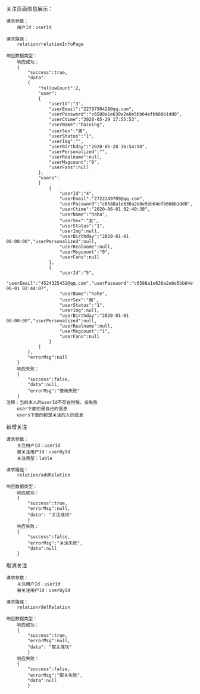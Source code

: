 关注页面信息展示：

    请求参数：
        用户Id：userId

    请求路径：
        relation/relationInfoPage

    响应数据类型：
        响应成功：
        {
            "success":true,
            "data":
            {
                "followCount":2,
                "user":
                {
                    "userId":"3",
                    "userEmail":"2279798428@qq.com",
                    "userPassword":"c6588a1e630a2e8e5bb64efb666b1dd0",
                    "userCtime":"2020-05-29 17:55:53",
                    "userName":"haining",
                    "userSex":"男",
                    "userStatus":"1",
                    "userImg":"",
                    "userBirthday":"2020-05-28 16:54:50",
                    "userPersonalized":"",
                    "userRealname":null,
                    "userMsgcount":"0",
                    "userFans":null
                },
                "users":
                [
                    {
                        "userId":"4",
                        "userEmail":"2722249709@qq.com",
                        "userPassword":"c6588a1e630a2e8e5bb64efb666b1dd0",
                        "userCtime":"2020-06-01 02:40:38",
                        "userName":"haha",
                        "userSex":"女",
                        "userStatus":"1",
                        "userImg":null,
                        "userBirthday":"2020-01-01 08:00:00","userPersonalized":null,
                        "userRealname":null,
                        "userMsgcount":"0",
                        "userFans":null
                    },
                    {
                        "userId":"5",
                        "userEmail":"4524325432@qq.com","userPassword":"c6588a1e630a2e8e5bb64efb666b1dd0","userCtime":"2020-06-01 02:44:07",
                        "userName":"hehe",
                        "userSex":"男",
                        "userStatus":"1",
                        "userImg":null,
                        "userBirthday":"2020-01-01 08:00:00","userPersonalized":null,
                        "userRealname":null,
                        "userMsgcount":"1",
                        "userFans":null
                    }
                ]
            },
            "errorMsg":null
        }
        响应失败：
        {
            "success":false,
            "data":null,
            "errorMsg":"查询失败"
        }
    注释：当前本人的userId不存在时候，会失败
        user下面的是自己的信息  
        users下面的都是关注的人的信息



新增关注

    请求参数：
        关注用户Id：userId
        被关注用户Id：userById
        关注类型：lable

    请求路径：
        relation/addRelation

    响应数据类型：
        响应成功：
        {
            "success":true,
            "errorMsg":null,
            "data": "关注成功"
            }
        响应失败：
        {
            "success":false,
            "errorMsg":"关注失败",
            "data":null
        }



取消关注

    请求参数：
        关注用户Id：userId
        被关注用户Id：userById

    请求路径：
        relation/delRelation

    响应数据类型：
        响应成功：
        {
            "success":true,
            "errorMsg":null,
            "data": "取关成功"
            }
        响应失败：
        {
            "success":false,
            "errorMsg":"取关失败",
            "data":null
            }